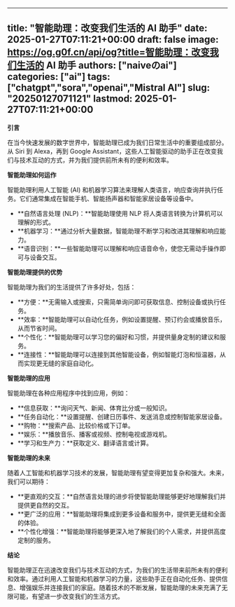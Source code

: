 
---
title: "智能助理：改变我们生活的 AI 助手"
date: 2025-01-27T07:11:21+00:00
draft: false
image: https://og.g0f.cn/api/og?title=智能助理：改变我们生活的 AI 助手
authors: ["naiveのai"]
categories: ["ai"]
tags: ["chatgpt","sora","openai","Mistral AI"]
slug: "20250127071121"
lastmod: 2025-01-27T07:11:21+00:00
---
**引言**

在当今快速发展的数字世界中，智能助理已成为我们日常生活中的重要组成部分。从 Siri 到 Alexa，再到 Google Assistant，这些人工智能驱动的助手正在改变我们与技术互动的方式，并为我们提供前所未有的便利和效率。

**智能助理如何运作**

智能助理利用人工智能 (AI) 和机器学习算法来理解人类语言，响应查询并执行任务。它们通常集成在智能手机、智能扬声器和智能家居设备等设备中。

* **自然语言处理 (NLP)：**智能助理使用 NLP 将人类语言转换为计算机可以理解的形式。
* **机器学习：**通过分析大量数据，智能助理不断学习和改进其理解和响应能力。
* **语音识别：**一些智能助理可以理解和响应语音命令，使您无需动手操作即可与设备交互。

**智能助理提供的优势**

智能助理为我们的生活提供了许多好处，包括：

* **方便：**无需输入或搜索，只需简单询问即可获取信息、控制设备或执行任务。
* **效率：**智能助理可以自动化任务，例如设置提醒、预订约会或播放音乐，从而节省时间。
* **个性化：**智能助理可以学习您的偏好和习惯，并提供量身定制的建议和服务。
* **连接性：**智能助理可以连接到其他智能设备，例如智能灯泡和恒温器，从而实现更无缝的家庭自动化。

**智能助理的应用**

智能助理在各种应用程序中找到应用，例如：

* **信息获取：**询问天气、新闻、体育比分或一般知识。
* **任务自动化：**设置提醒、创建日历事件、发送消息或控制智能家居设备。
* **购物：**搜索产品、比较价格或下订单。
* **娱乐：**播放音乐、播客或视频、控制电视或游戏机。
* **学习和生产力：**获取定义、翻译语言或计算。

**智能助理的未来**

随着人工智能和机器学习技术的发展，智能助理有望变得更加复杂和强大。未来，我们可以期待：

* **更直观的交互：**自然语言处理的进步将使智能助理能够更好地理解我们并提供更自然的交互。
* **更广泛的应用：**智能助理将集成到更多设备和服务中，提供更无缝和全面的体验。
* **个性化增强：**智能助理将能够更深入地了解我们的个人需求，并提供高度定制的服务。

**结论**

智能助理正在迅速改变我们与技术互动的方式，为我们的生活带来前所未有的便利和效率。通过利用人工智能和机器学习的力量，这些助手正在自动化任务、提供信息、增强娱乐并连接我们的家庭。随着技术的不断发展，智能助理的未来充满了无限可能，有望进一步改变我们的生活方式。